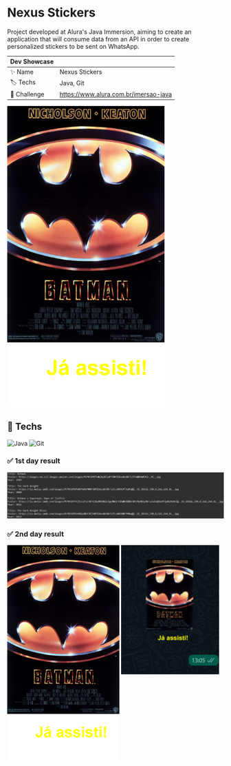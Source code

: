 # Nexus Stickers

Project developed at Alura's Java Immersion, aiming to create an application that will consume data from an API in order to create personalized stickers to be sent on WhatsApp.

| Dev Showcase |                                       |
| ------------ | ------------------------------------- |
| ✨ Name      | Nexus Stickers                        |
| 🏷️ Techs     | Java, Git                             |
| 🤿 Challenge | https://www.alura.com.br/imersao-java |

<img src="img/batman.png" height="700">

## 🔨 Techs

![Java](https://img.shields.io/badge/java-%23ED8B00.svg?style=for-the-badge&logo=java&logoColor=white)
![Git](https://img.shields.io/badge/git-%23F05033.svg?style=for-the-badge&logo=git&logoColor=white)

### ✅ 1st day result

![firstdayresult](img/firstday.png)

### ✅ 2nd day result
<div display="flex" flex-direction="row">
  <img src="img/batman.png" height="500">
  <img align="top" src="img/whatsapp.png" height="300">
</div>
